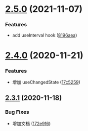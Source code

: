 # [2.5.0](https://github.com/nlffeng/white-react-use/compare/v2.4.0...v2.5.0) (2021-11-07)


### Features

* add useInterval hook ([8196aea](https://github.com/nlffeng/white-react-use/commit/8196aea9cc9177235a41bbdd5a7cca6a3a7df3df))

# [2.4.0](https://github.com/nlffeng/white-react-use/compare/v2.3.1...v2.4.0) (2020-11-21)


### Features

* 增加 useChangedState ([17c5259](https://github.com/nlffeng/white-react-use/commit/17c52596974f94e8281bd91c7fcf03a21ab15867))

## [2.3.1](https://github.com/nlffeng/white-react-use/compare/v2.3.0...v2.3.1) (2020-11-18)


### Bug Fixes

* 增加文档 ([172e9f6](https://github.com/nlffeng/white-react-use/commit/172e9f6130a18229eabd717963777ccf3234bf96))
